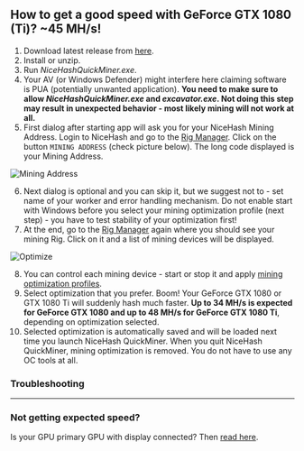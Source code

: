 ## How to get a good speed with GeForce GTX 1080 (Ti)? ~45 MH/s!

1. Download latest release from [here](https://github.com/nicehash/NiceHashQuickMiner/releases).
2. Install or unzip.
3. Run _NiceHashQuickMiner.exe_.
4. Your AV (or Windows Defender) might interfere here claiming software is PUA (potentially unwanted application). **You need to make sure to allow _NiceHashQuickMiner.exe_ and _excavator.exe_. Not doing this step may result in unexpected behavior - most likely mining will not work at all.**
5. First dialog after starting app will ask you for your NiceHash Mining Address. Login to NiceHash and go to the [Rig Manager](https://www.nicehash.com/my/mining/rigs). Click on the button `MINING ADDRESS` (check picture below). The long code displayed is your Mining Address.

![Mining Address](https://github.com/nicehash/NiceHashQuickMiner/blob/main/images/miningaddr.png?raw=true)

6. Next dialog is optional and you can skip it, but we suggest not to - set name of your worker and error handling mechanism. Do not enable start with Windows before you select your mining optimization profile (next step) - you have to test stability of your optimization first!
7. At the end, go to the [Rig Manager](https://www.nicehash.com/my/mining/rigs) again where you should see your mining Rig. Click on it and a list of mining devices will be displayed.

![Optimize](https://github.com/nicehash/NiceHashQuickMiner/raw/main/images/optimize_button.png?raw=true)

8. You can control each mining device - start or stop it and apply [mining optimization profiles](https://github.com/nicehash/NiceHashQuickMiner/wiki/One-click-Optimizations).
9. Select optimization that you prefer. Boom! Your GeForce GTX 1080 or GTX 1080 Ti will suddenly hash much faster. **Up to 34 MH/s is expected for GeForce GTX 1080 and up to 48 MH/s for GeForce GTX 1080 Ti**, depending on optimization selected.
10. Selected optimization is automatically saved and will be loaded next time you launch NiceHash QuickMiner. When you quit NiceHash QuickMiner, mining optimization is removed. You do not have to use any OC tools at all.

### Troubleshooting
***
### Not getting expected speed?
Is your GPU primary GPU with display connected? Then [read here](https://github.com/nicehash/NiceHashQuickMiner/wiki/FAQ#-7-does-having-display-connected-to-the-video-card-have-any-effect-on-performance).